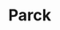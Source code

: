 <!-- 
<img src="https://github.com/isa-vit/CodeY/blob/main/Thumbnail.png">
 -->
 
# Parck
<!-- 
A Code Editor for the Android Ecoystem. Compile, Run your code anywhere, anytime. 

<br>

### User Interface

Create ```issues```, if you would like to suggest improvements in the design. 

Link to the UI : <a href="https://www.figma.com/file/6EpwhftPbqyy6kPImAUCJQ/CodeY?node-id=0%3A1"> CodeY UI </a>
 -->

